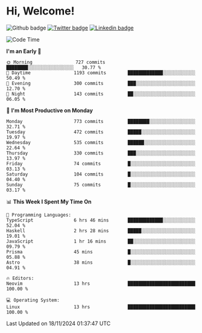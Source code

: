   # Hi, Welcome!
  ![Github badge](https://img.shields.io/github/followers/kraken-afk.svg?style=social&label=Follow&maxAge=2592000)
  [![Twitter badge](https://img.shields.io/badge/-Twitter-00acee?style=flat-square&logo=Twitter&logoColor=white)](https://twitter.com/trshppl)
  [![Linkedin badge](https://img.shields.io/badge/LinkedIn-0077B5?style=flat-square&logo=linkedin&logoColor=white)](https://www.linkedin.com/in/noveanrer)
<!--START_SECTION:waka-->
![Code Time](http://img.shields.io/badge/Code%20Time-436%20hrs%2047%20mins-blue)

**I'm an Early 🐤** 

```text
🌞 Morning                727 commits         ████████░░░░░░░░░░░░░░░░░   30.77 % 
🌆 Daytime                1193 commits        █████████████░░░░░░░░░░░░   50.49 % 
🌃 Evening                300 commits         ███░░░░░░░░░░░░░░░░░░░░░░   12.70 % 
🌙 Night                  143 commits         ██░░░░░░░░░░░░░░░░░░░░░░░   06.05 % 
```
📅 **I'm Most Productive on Monday** 

```text
Monday                   773 commits         ████████░░░░░░░░░░░░░░░░░   32.71 % 
Tuesday                  472 commits         █████░░░░░░░░░░░░░░░░░░░░   19.97 % 
Wednesday                535 commits         ██████░░░░░░░░░░░░░░░░░░░   22.64 % 
Thursday                 330 commits         ███░░░░░░░░░░░░░░░░░░░░░░   13.97 % 
Friday                   74 commits          █░░░░░░░░░░░░░░░░░░░░░░░░   03.13 % 
Saturday                 104 commits         █░░░░░░░░░░░░░░░░░░░░░░░░   04.40 % 
Sunday                   75 commits          █░░░░░░░░░░░░░░░░░░░░░░░░   03.17 % 
```


📊 **This Week I Spent My Time On** 

```text
💬 Programming Languages: 
TypeScript               6 hrs 46 mins       █████████████░░░░░░░░░░░░   52.04 % 
Haskell                  2 hrs 28 mins       █████░░░░░░░░░░░░░░░░░░░░   19.01 % 
JavaScript               1 hr 16 mins        ██░░░░░░░░░░░░░░░░░░░░░░░   09.79 % 
Prisma                   45 mins             █░░░░░░░░░░░░░░░░░░░░░░░░   05.88 % 
Astro                    38 mins             █░░░░░░░░░░░░░░░░░░░░░░░░   04.91 % 

🔥 Editors: 
Neovim                   13 hrs              █████████████████████████   100.00 % 

💻 Operating System: 
Linux                    13 hrs              █████████████████████████   100.00 % 
```


 Last Updated on 18/11/2024 01:37:47 UTC
<!--END_SECTION:waka-->